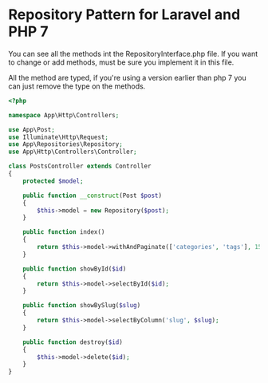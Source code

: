 # Repository Pattern for Laravel and PHP 7


You can see all the methods int the RepositoryInterface.php file.
If you want to change or add methods, must be sure you implement it in this file.

All the method are typed, if you're using a version earlier than php 7 you can just remove the type on the methods.

``` php
<?php

namespace App\Http\Controllers;

use App\Post;
use Illuminate\Http\Request;
use App\Repositories\Repository;
use App\Http\Controllers\Controller;

class PostsController extends Controller
{
    protected $model;

    public function __construct(Post $post)
    {
        $this->model = new Repository($post);
    }

    public function index()
    {
        return $this->model->withAndPaginate(['categories', 'tags'], 15);
    }

    public function showById($id)
    {
        return $this->model->selectById($id);
    }

    public function showBySlug($slug)
    {
        return $this->model->selectByColumn('slug', $slug);
    }

    public function destroy($id)
    {
        $this->model->delete($id);
    }
}
```
